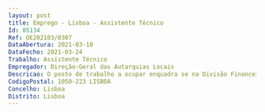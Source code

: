 ```yaml
--- 
layout: post
title: Emprego - Lisboa - Assistente Técnico
Id: 85134
Ref: OE202103/0307
DataAbertura: 2021-03-10
DataFecho: 2021-03-24
Trabalho: Assistente Técnico
Empregador: Direção-Geral das Autarquias Locais
Descricao: O posto de trabalho a ocupar enquadra se na Divisão Financeira da DGAL, na área de expediente, em que o âmbito das funções a desempenhar é nomeadamente o seguinte  •	Efetuar a gestão da correspondência o	Proceder ao registo de entradas e saídas da correspondência da DGAL  o	Efetuar o registo no sistema informático de gestão de correspondência  o	Proceder ao encaminhamento da correspondência para as várias unidades orgânicas.•	Apoiar no aprovisionamento.•	Apoiar na inventariação e contagem de stock.
CodigoPostal: 1050-223 LISBOA
Concelho: Lisboa
Distrito: Lisboa
--- 
```

